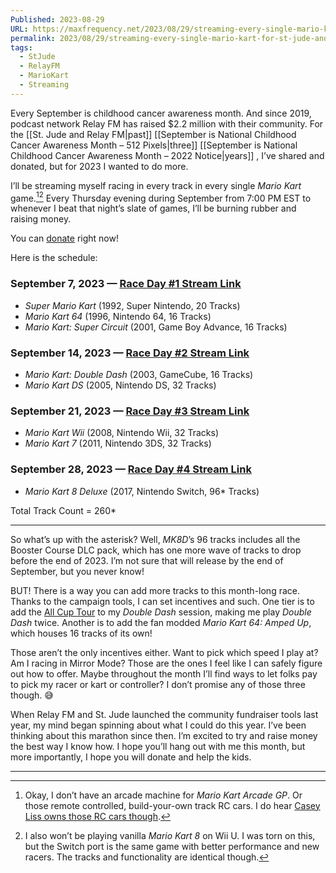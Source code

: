 ```yaml
---
Published: 2023-08-29
URL: https://maxfrequency.net/2023/08/29/streaming-every-single-mario-kart-for-st-jude-and-relay-fm/
permalink: 2023/08/29/streaming-every-single-mario-kart-for-st-jude-and-relay-fm/
tags:
  - StJude
  - RelayFM
  - MarioKart
  - Streaming
---
```

Every September is childhood cancer awareness month. And since 2019, podcast network Relay FM has raised $2.2 million with their community. For the [[St. Jude and Relay FM|past]] [[September is National Childhood Cancer Awareness Month – 512 Pixels|three]] [[September is National Childhood Cancer Awareness Month – 2022 Notice|years]] , I’ve shared and donated, but for 2023 I wanted to do more.

I’ll be streaming myself racing in every track in every single *Mario Kart* game.[^1][^2] Every Thursday evening during September from 7:00 PM EST to whenever I beat that night’s slate of games, I’ll be burning rubber and raising money.

You can [donate](https://tiltify.com/@maxfrequency/mario-kart-st-jude) right now!

Here is the schedule:

### September 7, 2023 — [Race Day #1 Stream Link](https://www.youtube.com/live/vbUKrYBUUYs)

- *Super Mario Kart* (1992, Super Nintendo, 20 Tracks)
- *Mario Kart 64* (1996, Nintendo 64, 16 Tracks)
- *Mario Kart: Super Circuit* (2001, Game Boy Advance, 16 Tracks)
### September 14, 2023 — [Race Day #2 Stream Link](https://www.youtube.com/live/kHgc3z4ZZrA)

- *Mario Kart: Double Dash* (2003, GameCube, 16 Tracks)
- *Mario Kart DS* (2005, Nintendo DS, 32 Tracks)
### September 21, 2023 — [Race Day #3 Stream Link](https://www.youtube.com/live/fUZdAV7mDu0)

- *Mario Kart Wii* (2008, Nintendo Wii, 32 Tracks)
- *Mario Kart 7* (2011, Nintendo 3DS, 32 Tracks)
### September 28, 2023 — [Race Day #4 Stream Link](https://www.youtube.com/live/MaXUeuSox1s)

- *Mario Kart 8 Deluxe* (2017, Nintendo Switch, 96* Tracks)

Total Track Count = 260*

---

So what’s up with the asterisk? Well, *MK8D*’s 96 tracks includes all the Booster Course DLC pack, which has one more wave of tracks to drop before the end of 2023. I’m not sure that will release by the end of September, but you never know!

BUT! There is a way you can add more tracks to this month-long race. Thanks to the campaign tools, I can set incentives and such. One tier is to add the [All Cup Tour](https://mariokart.fandom.com/wiki/All_Cup_Tour) to my *Double Dash* session, making me play *Double Dash* twice. Another is to add the fan modded *Mario Kart 64: Amped Up*, which houses 16 tracks of its own!

Those aren’t the only incentives either. Want to pick which speed I play at? Am I racing in Mirror Mode? Those are the ones I feel like I can safely figure out how to offer. Maybe throughout the month I’ll find ways to let folks pay to pick my racer or kart or controller? I don’t promise any of those three though. 😅

When Relay FM and St. Jude launched the community fundraiser tools last year, my mind began spinning about what I could do this year. I’ve been thinking about this marathon since then. I’m excited to try and raise money the best way I know how. I hope you’ll hang out with me this month, but more importantly, I hope you will donate and help the kids.

---
[^1]: Okay, I don’t have an arcade machine for *Mario Kart Arcade GP*. Or those remote controlled, build-your-own track RC cars. I do hear [Casey Liss owns those RC cars though](https://overcast.fm/+rAA9Plwo8/27:02).
[^2]: I also won’t be playing vanilla *Mario Kart 8* on Wii U. I was torn on this, but the Switch port is the same game with better performance and new racers. The tracks and functionality are identical though.